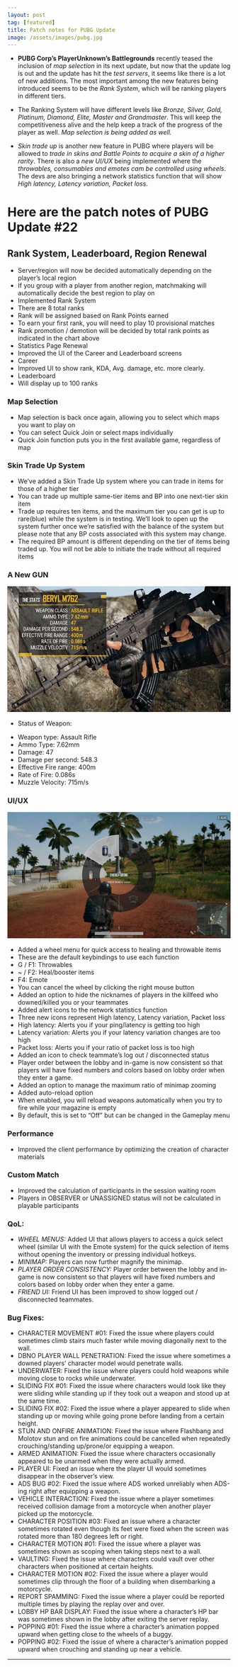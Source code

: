 ```yaml
---
layout: post
tag: [featured]
title: Patch notes for PUBG Update
image: /assets/images/pubg.jpg
---
```


* **PUBG Corp’s PlayerUnknown’s Battlegrounds** recently teased the inclusion of *map selection* in its next update, but now that the update log is out and the update has hit the *test servers*, it seems like there is a lot of new additions. The most important among the new features being introduced seems to be the *Rank System*, which will be ranking players in different tiers.

* The Ranking System will have different levels like *Bronze, Silver, Gold, Platinum, Diamond, Elite, Master and Grandmaster*. This will keep the competitiveness alive and the help keep a track of the progress of the player as well. *Map selection is being added as well.*

* *Skin trade up* is another new feature in PUBG where players will be allowed to *trade in skins and Battle Points to acquire a skin of a higher rarity*. There is also a *new UI/UX* being implemented where the *throwables, consumables and emotes cam be controlled using wheels*. The devs are also bringing a network statistics function that will show *High latency, Latency variation, Packet loss*.
# Here are the patch notes of PUBG Update #22
## Rank System, Leaderboard, Region Renewal
* Server/region will now be decided automatically depending on the player’s local region
* If you group with a player from another region, matchmaking will automatically decide the best region to play on
* Implemented Rank System
* There are 8 total ranks
* Rank will be assigned based on Rank Points earned
* To earn your first rank, you will need to play 10 provisional matches
* Rank promotion / demotion will be decided by total rank points as indicated in the chart above
* Statistics Page Renewal
* Improved the UI of the Career and Leaderboard screens
* Career
* Improved UI to show rank, KDA, Avg. damage, etc. more
clearly.
* Leaderboard
* Will display up to 100 ranks
### Map Selection
* Map selection is back once again, allowing you to select which maps you want to play on
* You can select Quick Join or select maps individually
* Quick Join function puts you in the first available game, regardless of map
### Skin Trade Up System
* We’ve added a Skin Trade Up system where you can trade in items for those of a higher tier
* You can trade up multiple same-tier items and BP into one next-tier skin item
* Trade up requires ten items, and the maximum tier you can get is up to rare(blue) while the system is in testing. We’ll look to open up the system further once we’re satisfied with the balance of the system but please note that any BP costs associated with this system may change.
* The required BP amount is different depending on the tier of items being traded up. You will not be able to initiate the trade without all required items
### A New GUN
![pubg1](/assets/images/pubg1.jpg)
- Status of Weapon:

 * Weapon type: Assault Rifle
 * Ammo Type: 7.62mm
 * Damage: 47
 * Damage per second: 548.3
 * Effective Fire range: 400m
 * Rate of Fire: 0.086s
 * Muzzle Velocity: 715m/s

### UI/UX

![pubg2](/assets/images/pubg2.jpg)

* Added a wheel menu for quick access to healing and throwable items
* These are the default keybindings to use each function
* G / F1: Throwables
* ~ / F2: Heal/booster items
* F4: Emote
* You can cancel the wheel by clicking the right mouse button
* Added an option to hide the nicknames of players in the killfeed who downed/killed you or your teammates
* Added alert icons to the network statistics function
* Three new icons represent High latency, Latency variation, Packet loss
* High latency: Alerts you if your ping/latency is getting too high
* Latency variation: Alerts you if your latency variation changes are too high
* Packet loss: Alerts you if your ratio of packet loss is too high
* Added an icon to check teammate’s log out / disconnected status
* Player order between the lobby and in-game is now consistent so that players will have fixed numbers and colors based on lobby order when they enter a game.
* Added an option to manage the maximum ratio of minimap zooming
* Added auto-reload option
* When enabled, you will reload weapons automatically when you try to fire while your magazine is empty
* By default, this is set to “Off” but can be changed in the Gameplay menu
### Performance
* Improved the client performance by optimizing the creation of character materials
### Custom Match
* Improved the calculation of participants in the session waiting room
* Players in OBSERVER or UNASSIGNED status will not be calculated in playable participants
### QoL:
* *WHEEL MENUS:* Added UI that allows players to access a quick select wheel (similar UI with the Emote system) for the quick selection of items without opening the inventory or pressing individual hotkeys.
* *MINIMAP:* Players can now further magnify the minimap.
* *PLAYER ORDER CONSISTENCY:* Player order between the lobby and in-game is now consistent so that players will have fixed numbers and colors based on lobby order when they enter a game.
* *FRIEND UI:* Friend UI has been improved to show logged out / disconnected teammates.
### Bug Fixes:
* CHARACTER MOVEMENT #01: Fixed the issue where players could sometimes climb stairs much faster while moving diagonally next to the wall.
* DBNO PLAYER WALL PENETRATION: Fixed the issue where sometimes a downed players’ character model would penetrate walls.
* UNDERWATER: Fixed the issue where players could hold weapons while moving close to rocks while underwater.
* SLIDING FIX #01: Fixed the issue where characters would look like they were sliding while standing up if they took out a weapon and stood up at the same time.
* SLIDING FIX #02: Fixed the issue where a player appeared to slide when standing up or moving while going prone before landing from a certain height.
* STUN AND ONFIRE ANIMATION: Fixed the issue where Flashbang and Molotov stun and on fire animations could be cancelled when repeatedly crouching/standing up/prone/or equipping a weapon.
* ARMED ANIMATION: Fixed the issue where characters occasionally appeared to be unarmed when they were actually armed.
* PLAYER UI: Fixed an issue where the player UI would sometimes disappear in the observer’s view.
* ADS BUG #02: Fixed the issue where ADS worked unreliably when ADS-ing right after equipping a weapon.
* VEHICLE INTERACTION: Fixed the issue where a player sometimes received collision damage from a motorcycle when another player picked up the motorcycle.
* CHARACTER POSITION #03: Fixed an issue where a character sometimes rotated even though its feet were fixed when the screen was rotated more than 180 degrees left or right.
* CHARACTER MOTION #01: Fixed the issue where a player was sometimes shown as scoping when taking steps next to a wall.
* VAULTING: Fixed the issue where characters could vault over other characters when positioned at certain heights.
* CHARACTER MOTION #02: Fixed the issue where a player would sometimes clip through the floor of a building when disembarking a motorcycle.
* REPORT SPAMMING: Fixed the issue where a player could be reported multiple times by playing the replay over and over.
* LOBBY HP BAR DISPLAY: Fixed the issue where a character’s HP bar was sometimes shown in the lobby after exiting the server replay.
* POPPING #01: Fixed the issue where a character’s animation popped upward when getting close to the wheels of a buggy.
* POPPING #02: Fixed the issue of where a character’s animation popped upward when crouching and standing up near a vehicle.

---
